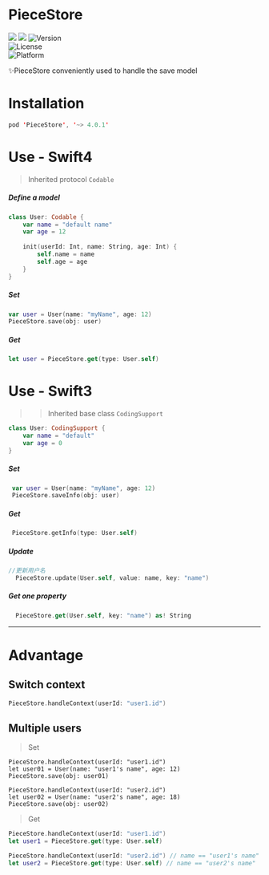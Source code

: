 # PieceStore

![](https://travis-ci.org/ZeroFengLee/PieceStore.svg?branch=master)
![](http://img.shields.io/badge/Swift-4-orange.svg)
![Version](https://img.shields.io/cocoapods/v/PieceStore.svg?style=flat)	
![License](https://img.shields.io/cocoapods/l/CmdBluetooth.svg?style=flat)	
![Platform](https://img.shields.io/cocoapods/p/CmdBluetooth.svg?style=flat)

✨PieceStore conveniently used to handle the save model

# Installation

```swift
pod 'PieceStore', '~> 4.0.1'
```

# Use - Swift4

> Inherited protocol `Codable`

##### Define a model

```swift
class User: Codable {
    var name = "default name"
    var age = 12
    
    init(userId: Int, name: String, age: Int) {
        self.name = name
        self.age = age
    }
}
```

##### Set 

```swift
var user = User(name: "myName", age: 12)
PieceStore.save(obj: user)
```

##### Get

```swift
let user = PieceStore.get(type: User.self)
```

# Use - Swift3

 > > Inherited base class `CodingSupport`   

```swift
class User: CodingSupport {
    var name = "default"
    var age = 0 
}
```

##### Set

```swift
 var user = User(name: "myName", age: 12)
 PieceStore.saveInfo(obj: user)
```

##### Get

```swift
 PieceStore.getInfo(type: User.self)
```

##### Update

```swift 
//更新用户名
  PieceStore.update(User.self, value: name, key: "name")
```

##### Get one property

```swift 
  PieceStore.get(User.self, key: "name") as! String
```

--------

# Advantage

## Switch context

```swift
PieceStore.handleContext(userId: "user1.id")
```

## Multiple users

> Set

```swfit
PieceStore.handleContext(userId: "user1.id")
let user01 = User(name: "user1's name", age: 12)
PieceStore.save(obj: user01)

PieceStore.handleContext(userId: "user2.id")
let user02 = User(name: "user2's name", age: 18)
PieceStore.save(obj: user02)
```

> Get

```swift
PieceStore.handleContext(userId: "user1.id")
let user1 = PieceStore.get(type: User.self)

PieceStore.handleContext(userId: "user2.id") // name == "user1's name"
let user2 = PieceStore.get(type: User.self) // name == "user2's name"
```

